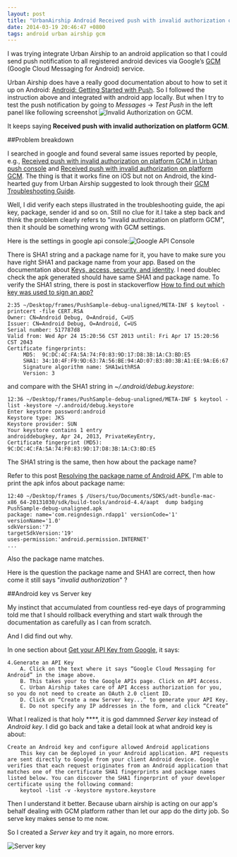 ```yaml
---
layout: post
title: "UrbanAirship Android Received push with invalid authorization on platform GCM"
date: 2014-03-19 20:46:47 +0800
tags: android urban airship gcm
---
```


I was trying integrate Urban Airship to an android application so that I could send push notification to all registered android devices via Google’s [GCM](http://developer.android.com/google/gcm/index.html) (Google Cloud Messaging for Android) service.

Urban Airship does have a really good documentation about to how to set it up on Android: [Android: Getting Started with Push](http://docs.urbanairship.com/build/android.html#setting-up-gcm-support-for-your-app). So I followed the instruction above and integrated with android app locally. But when I try to test the push notification by going to *Messages* -> *Test Push* in the left panel like following screenshot ![Invalid Authorization on GCM](http://farm8.staticflickr.com/7155/13265323853_a0189bc83b_b.jpg).

It keeps saying **Received push with invalid authorization on platform GCM**.

##Problem breakdown

I searched in google and found several same issues reported by people, e.g., [Received push with invalid authorization on platform GCM in Urban push console](https://support.urbanairship.com/customer/portal/questions/4449356-received-push-with-invalid-authorization-on-platform-gcm-in-urban-push-console) and  [Received push with invalid authorization on platform GCM](https://support.urbanairship.com/customer/portal/questions/4690667-received-push-with-invalid-authorization-on-platform-gcm). The thing is that it works fine on iOS but not on Android, the kind-hearted guy from Urban Airship suggested to look through their [GCM Troubleshooting Guide](https://support.urbanairship.com/customer/portal/articles/823114-gcm-troubleshooting-guide). 

Well, I did verify each steps illustrated in the troubleshooting guide, the api key, package, sender id and so on. Still no clue for it.I take a step back and think the problem clearly refers to "invalid authroization on platform GCM", then it should be something wrong with GCM settings.

Here is the settings in google api console:![Google API Console](http://farm4.staticflickr.com/3756/13265170335_69a45bd164_b.jpg)

There is SHA1 string and a package name for it, you have to make sure you have right SHA1 and package name from your app. Based on the documentation about [Keys, access, security, and identity](https://developers.google.com/console/help/new/#usingkeys). I need doublec check the apk generated should have same SHA1 and package name. To verify the SHA1 string, there is post in stackoverflow [How to find out which key was used to sign an app?](http://stackoverflow.com/questions/11331469/how-to-find-out-which-key-was-used-to-sign-an-app)

>
	2:35 ~/Desktop/frames/PushSample-debug-unaligned/META-INF $ keytool -printcert -file CERT.RSA
	Owner: CN=Android Debug, O=Android, C=US
	Issuer: CN=Android Debug, O=Android, C=US
	Serial number: 517787d8
	Valid from: Wed Apr 24 15:20:56 CST 2013 until: Fri Apr 17 15:20:56 CST 2043
	Certificate fingerprints:
		 MD5:  9C:DC:4C:FA:5A:74:F0:83:9D:17:D8:3B:1A:C3:BD:E5
		 SHA1: 34:10:4F:F9:9D:63:7A:56:BE:94:AD:07:B3:80:3B:A1:EE:9A:E6:67
		 Signature algorithm name: SHA1withRSA
		 Version: 3

and compare with the SHA1 string in *~/.android/debug.keystore*:

>
	12:36 ~/Desktop/frames/PushSample-debug-unaligned/META-INF $ keytool -list -keystore ~/.android/debug.keystore
	Enter keystore password:android	
	Keystore type: JKS
	Keystore provider: SUN	
	Your keystore contains 1 entry	
	androiddebugkey, Apr 24, 2013, PrivateKeyEntry,
	Certificate fingerprint (MD5): 9C:DC:4C:FA:5A:74:F0:83:9D:17:D8:3B:1A:C3:BD:E5

The SHA1 string is the same, then how about the package name? 

Refer to this post [Resolving the package name of Android APK](http://stackoverflow.com/questions/6289149/resolving-the-package-name-of-android-apk), I'm able to print the apk infos about package name:

>
	12:40 ~/Desktop/frames $ /Users/tuo/Documents/SDKS/adt-bundle-mac-x86_64-20131030/sdk/build-tools/android-4.4/aapt  dump badging PushSample-debug-unaligned.apk
	package: name='com.reigndesign.rdapp1' versionCode='1' versionName='1.0'
	sdkVersion:'7'
	targetSdkVersion:'19'
	uses-permission:'android.permission.INTERNET'
	...
	
Also the package name matches.

Here is the question the package name and SHA1 are correct, then how come it still says "*invalid authorization*" ?	


##Android key vs Server key

My instinct that accumulated from countless red-eye days of programming told me that I should rollback everything and start walk through the documentation as carefully as I can from scratch.

And I did find out why.

In one section about [Get your API Key from Google](http://docs.urbanairship.com/build/android.html#get-your-api-key-from-google), it says:

>
	4.Generate an API Key	
		A. Click on the text where it says “Google Cloud Messaging for Android” in the image above.		
		B. This takes your to the Google APIs page. Click on API Access.		
		C. Urban Airship takes care of API Access authorization for you, so you do not need to create an OAuth 2.0 client ID.		
		D. Click on “Create a new Server key...” to generate your API Key.		
		E. Do not specify any IP addresses in the form, and click “Create”
		
What I realized is that holy ****, it is god dammned *Server key* instead of *Android key*. I did go back and take a detail look at what android key is about:

>
	Create an Android key and configure allowed Android applications
		This key can be deployed in your Android application. API requests are sent directly to Google from your client Android device. Google verifies that each request originates from an Android application that matches one of the certificate SHA1 fingerprints and package names listed below. You can discover the SHA1 fingerprint of your developer certificate using the following command:
		keytool -list -v -keystore mystore.keystore
		
Then I understand it better. Because ubarn airship is acting on our app's behalf dealing with GCM platform rather than let our app do the dirty job. So serve key makes sense to me now.

So I created a *Server key* and try it again, no more errors.

![Server key](http://farm8.staticflickr.com/7224/13265325123_72842e53a3_b.jpg)





